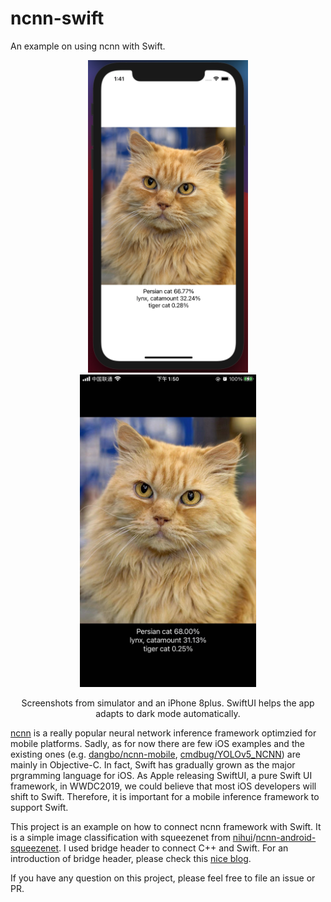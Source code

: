 # ncnn-swift

An example on using ncnn with Swift.

<p align="center">
  <img src="img/preview.png" height="500"/>
  <img src="img/phone.jpeg" height="500"/>
  <div  align="center">Screenshots from simulator and an iPhone 8plus. SwiftUI helps the app adapts to dark mode automatically.</div>
</p>

[ncnn](https://github.com/Tencent/ncnn) is a really popular neural network inference framework optimzied for mobile platforms. Sadly, as for now there are few iOS examples and the existing ones (e.g. [dangbo/ncnn-mobile](https://github.com/dangbo/ncnn-mobile), [cmdbug/YOLOv5_NCNN](https://github.com/cmdbug/YOLOv5_NCNN)) are mainly in Objective-C.  In fact, Swift has gradually grown as the major prgramming language for iOS. As Apple releasing SwiftUI, a pure Swift UI framework, in WWDC2019, we could believe that most iOS developers will shift to Swift. Therefore, it is important for a mobile inference framework to support Swift.

This project is an example on how to connect ncnn framework with Swift. It is a simple image classification with squeezenet from [nihui](https://github.com/nihui)/[ncnn-android-squeezenet](https://github.com/nihui/ncnn-android-squeezenet). I used bridge header to connect C++ and Swift. For an introduction of bridge header, please check this [nice blog](https://medium.com/@anuragajwani/how-to-consume-c-code-in-swift-b4d64a04e989).

If you have any question on this project, please feel free to file an issue or PR.